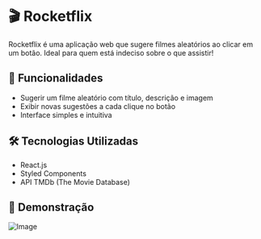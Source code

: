 # 🎬 Rocketflix

Rocketflix é uma aplicação web que sugere filmes aleatórios ao clicar em um botão. Ideal para quem está indeciso sobre o que assistir!

## 🚀 Funcionalidades

- Sugerir um filme aleatório com título, descrição e imagem
- Exibir novas sugestões a cada clique no botão
- Interface simples e intuitiva

## 🛠️ Tecnologias Utilizadas

- React.js
- Styled Components
- API TMDb (The Movie Database)

## 📸 Demonstração

![Image](https://github.com/user-attachments/assets/964a5d3b-2d54-46f6-907b-9376546e69a7)

